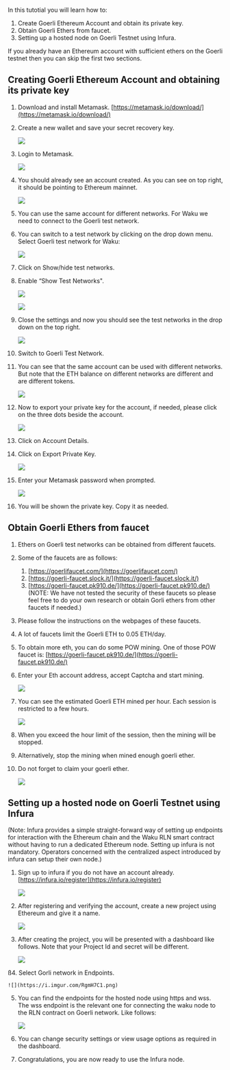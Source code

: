 In this tutotial you will learn how to:
1. Create Goerli Ethereum Account and obtain its private key.
2. Obtain Goerli Ethers from faucet.
3. Setting up a hosted node on Goerli Testnet using Infura.

If you already have an Ethereum account with sufficient ethers on the Goerli testnet then you can skip the first two sections.
## Creating Goerli Ethereum Account and obtaining its private key


1. Download and install Metamask. [https://metamask.io/download/](https://metamask.io/download/)
2. Create a new wallet and save your secret recovery key.
    
    ![](https://i.imgur.com/HEOI0kp.jpg)

3. Login to Metamask.
    
    ![](https://i.imgur.com/zFduIV8.jpg)

4. You should already see an account created. As you can see on top right, it should be pointing to Ethereum mainnet.
    
    ![](https://i.imgur.com/gk3TWUd.jpg)

5. You can use the same account for different networks. For Waku we need to connect to the Goerli test network.
6. You can switch to a test network by clicking on the drop down menu. Select Goerli test network for Waku:

    ![](https://i.imgur.com/kbuup6y.jpg)

7. Click on Show/hide test networks.
8. Enable “Show Test Networks".
    
    ![](https://i.imgur.com/02x7iSX.jpg)
    
    ![](https://i.imgur.com/UFsoRHR.jpg)

9. Close the settings and now you should see the test networks in the drop down on the top right.
    
    ![](https://i.imgur.com/leSYt4z.jpg)

10. Switch to Goerli Test Network.
11. You can see that the same account can be used with different networks. But note that the ETH balance on different networks are different and are different tokens.
    
    ![](https://i.imgur.com/Y7YkuEe.jpg)

12. Now to export your private key for the account, if needed, please click on the three dots beside the account.
    
    ![](https://i.imgur.com/9BlBmhT.jpg)

13. Click on Account Details.
14. Click on Export Private Key.
    
    ![](https://i.imgur.com/7g6SyuX.jpg)

15. Enter your Metamask password when prompted.
    
    ![](https://i.imgur.com/VOojHY5.jpg)

16. You will be shown the private key. Copy it as needed.

Obtain Goerli Ethers from faucet
---

1. Ethers on Goerli test networks can be obtained from different faucets.
2. Some of the faucets are as follows:
    1. [https://goerlifaucet.com/](https://goerlifaucet.com/)
    2. [https://goerli-faucet.slock.it/](https://goerli-faucet.slock.it/)
    3. [https://goerli-faucet.pk910.de/](https://goerli-faucet.pk910.de/)
    (NOTE: We have not tested the security of these faucets so please feel free to do your own research or obtain Gorli ethers from other faucets if needed.)
3. Please follow the instructions on the webpages of these faucets.
4. A lot of faucets limit the Goerli ETH to 0.05 ETH/day.
5. To obtain more eth, you can do some POW mining. One of those POW faucet is:
     [https://goerli-faucet.pk910.de/](https://goerli-faucet.pk910.de/)
6. Enter your Eth account address, accept Captcha and start mining.
    
    ![](https://i.imgur.com/IvHNsei.jpg)

7. You can see the estimated Goerli ETH mined per hour. Each session is restricted to a few hours.
    
    ![](https://i.imgur.com/qTWwyNr.jpg)

8. When you exceed the hour limit of the session, then the mining will be stopped.
9. Alternatively, stop the mining when mined enough goerli ether.
10. Do not forget to claim your goerli ether.
    
    ![](https://i.imgur.com/cGCSexB.jpg)
    
    
Setting up a hosted node on Goerli Testnet using Infura
---

(Note: Infura provides a simple straight-forward way of setting up endpoints for interaction with the Ethereum chain and the Waku RLN smart contract without having to run a dedicated Ethereum node. Setting up infura is not mandatory. Operators concerned with the centralized aspect introduced by infura can setup their own node.)

1. Sign up to infura if you do not have an account already. [https://infura.io/register](https://infura.io/register)
    
    ![](https://i.imgur.com/SyLaG6s.jpg)

2. After registering and verifying the account, create a new project using Ethereum and give it a name.
    
    ![](https://i.imgur.com/fJbNqwd.jpg)

3. After creating the project, you will be presented with a dashboard like follows. Note that your Project Id and secret will be different.
    
    ![](https://i.imgur.com/PfGmq4i.jpg)

ß4. Select Gorli network in Endpoints.
    
    ![](https://i.imgur.com/RgmH7C1.png)

5. You can find the endpoints for the hosted node using https and wss. The wss endpoint is the relevant one for connecting the waku node to the RLN contract on Goerli network. Like follows:
    
    ![](https://i.imgur.com/xqbOcOH.png)

6. You can change security settings or view usage options as required in the dashboard.
7. Congratulations, you are now ready to use the Infura node.
